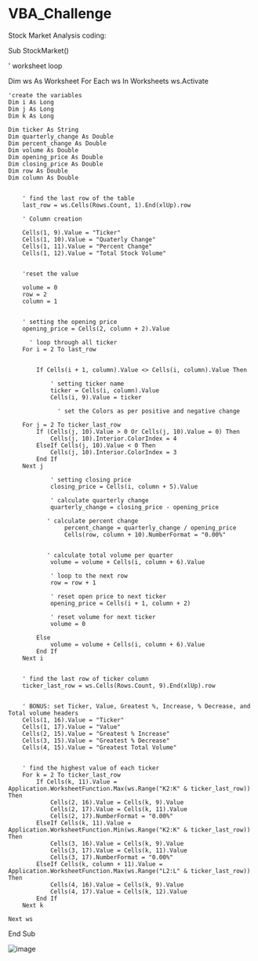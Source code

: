 # VBA_Challenge
Stock Market Analysis coding:

Sub StockMarket()

 ' worksheet loop
 
Dim ws As Worksheet
    For Each ws In Worksheets
    ws.Activate
    
    'create the variables
    Dim i As Long
    Dim j As Long
    Dim k As Long
    
    Dim ticker As String
    Dim quarterly_change As Double
    Dim percent_change As Double
    Dim volume As Double
    Dim opening_price As Double
    Dim closing_price As Double
    Dim row As Double
    Dim column As Double
    
    
        ' find the last row of the table
        last_row = ws.Cells(Rows.Count, 1).End(xlUp).row

        ' Column creation
        
        Cells(1, 9).Value = "Ticker"
        Cells(1, 10).Value = "Quaterly Change"
        Cells(1, 11).Value = "Percent Change"
        Cells(1, 12).Value = "Total Stock Volume"
      

        'reset the value
        
        volume = 0
        row = 2
        column = 1
       
             
        ' setting the opening price
        opening_price = Cells(2, column + 2).Value
        
          ' loop through all ticker
        For i = 2 To last_row
        
         
            If Cells(i + 1, column).Value <> Cells(i, column).Value Then
            
                ' setting ticker name
                ticker = Cells(i, column).Value
                Cells(i, 9).Value = ticker
                
                  ' set the Colors as per positive and negative change
                  
        For j = 2 To ticker_last_row
            If (Cells(j, 10).Value > 0 Or Cells(j, 10).Value = 0) Then
                Cells(j, 10).Interior.ColorIndex = 4
            ElseIf Cells(j, 10).Value < 0 Then
                Cells(j, 10).Interior.ColorIndex = 3
            End If
        Next j
        
                ' setting closing price
                closing_price = Cells(i, column + 5).Value
                
                ' calculate quarterly change
                quarterly_change = closing_price - opening_price
                
               ' calculate percent change
                    percent_change = quarterly_change / opening_price
                    Cells(row, column + 10).NumberFormat = "0.00%"
               
               
               ' calculate total volume per quarter
                volume = volume + Cells(i, column + 6).Value
                
                ' loop to the next row
                row = row + 1
                
                ' reset open price to next ticker
                opening_price = Cells(i + 1, column + 2)
                
                ' reset volume for next ticker
                volume = 0
                
            Else
                volume = volume + Cells(i, column + 6).Value
            End If
        Next i
        
        
        ' find the last row of ticker column
        ticker_last_row = ws.Cells(Rows.Count, 9).End(xlUp).row
        
      
        ' BONUS: set Ticker, Value, Greatest %, Increase, % Decrease, and Total volume headers
        Cells(1, 16).Value = "Ticker"
        Cells(1, 17).Value = "Value"
        Cells(2, 15).Value = "Greatest % Increase"
        Cells(3, 15).Value = "Greatest % Decrease"
        Cells(4, 15).Value = "Greatest Total Volume"
        
        
        ' find the highest value of each ticker
        For k = 2 To ticker_last_row
            If Cells(k, 11).Value = Application.WorksheetFunction.Max(ws.Range("K2:K" & ticker_last_row)) Then
                Cells(2, 16).Value = Cells(k, 9).Value
                Cells(2, 17).Value = Cells(k, 11).Value
                Cells(2, 17).NumberFormat = "0.00%"
            ElseIf Cells(k, 11).Value = Application.WorksheetFunction.Min(ws.Range("K2:K" & ticker_last_row)) Then
                Cells(3, 16).Value = Cells(k, 9).Value
                Cells(3, 17).Value = Cells(k, 11).Value
                Cells(3, 17).NumberFormat = "0.00%"
            ElseIf Cells(k, column + 11).Value = Application.WorksheetFunction.Max(ws.Range("L2:L" & ticker_last_row)) Then
                Cells(4, 16).Value = Cells(k, 9).Value
                Cells(4, 17).Value = Cells(k, 12).Value
            End If
        Next k
        
    Next ws

End Sub


![image](https://github.com/user-attachments/assets/3d0fe156-c93a-4027-81f0-8667d5eff2d4)
